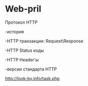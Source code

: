 # Web-pril 
Протокол HTTP

-история

-HTTP транзакции: Request\Response

-HTTP Status коды

-HTTP Header'ы

-версии стандарта HTTP

http://look-by.info/task.php
